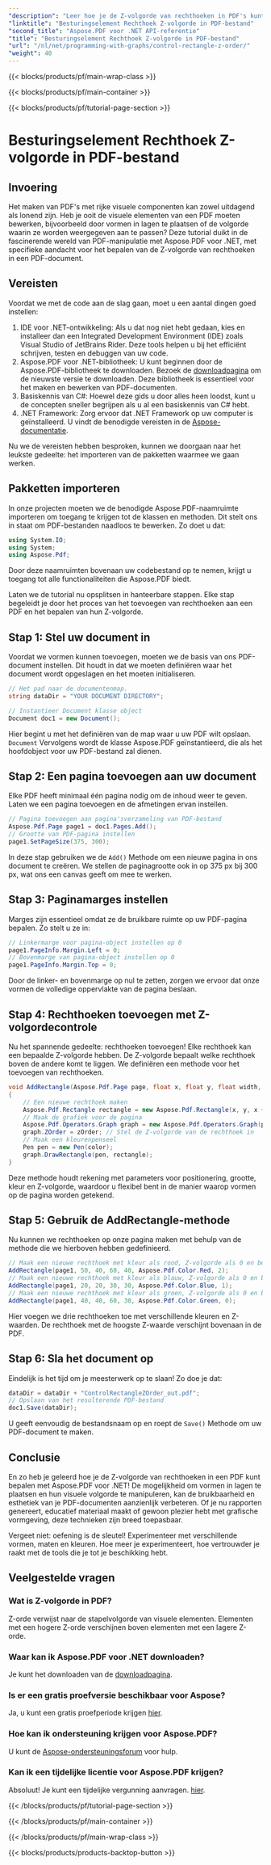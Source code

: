```yaml
---
"description": "Leer hoe je de Z-volgorde van rechthoeken in PDF's kunt bepalen met Aspose.PDF voor .NET in deze gedetailleerde stapsgewijze tutorial. Ideaal voor ontwikkelaars die PDF-documenten willen verbeteren."
"linktitle": "Besturingselement Rechthoek Z-volgorde in PDF-bestand"
"second_title": "Aspose.PDF voor .NET API-referentie"
"title": "Besturingselement Rechthoek Z-volgorde in PDF-bestand"
"url": "/nl/net/programming-with-graphs/control-rectangle-z-order/"
"weight": 40
---
```


{{< blocks/products/pf/main-wrap-class >}}

{{< blocks/products/pf/main-container >}}

{{< blocks/products/pf/tutorial-page-section >}}

# Besturingselement Rechthoek Z-volgorde in PDF-bestand

## Invoering

Het maken van PDF's met rijke visuele componenten kan zowel uitdagend als lonend zijn. Heb je ooit de visuele elementen van een PDF moeten bewerken, bijvoorbeeld door vormen in lagen te plaatsen of de volgorde waarin ze worden weergegeven aan te passen? Deze tutorial duikt in de fascinerende wereld van PDF-manipulatie met Aspose.PDF voor .NET, met specifieke aandacht voor het bepalen van de Z-volgorde van rechthoeken in een PDF-document. 

## Vereisten 

Voordat we met de code aan de slag gaan, moet u een aantal dingen goed instellen:

1. IDE voor .NET-ontwikkeling: Als u dat nog niet hebt gedaan, kies en installeer dan een Integrated Development Environment (IDE) zoals Visual Studio of JetBrains Rider. Deze tools helpen u bij het efficiënt schrijven, testen en debuggen van uw code.
2. Aspose.PDF voor .NET-bibliotheek: U kunt beginnen door de Aspose.PDF-bibliotheek te downloaden. Bezoek de [downloadpagina](https://releases.aspose.com/pdf/net/) om de nieuwste versie te downloaden. Deze bibliotheek is essentieel voor het maken en bewerken van PDF-documenten.
3. Basiskennis van C#: Hoewel deze gids u door alles heen loodst, kunt u de concepten sneller begrijpen als u al een basiskennis van C# hebt.
4. .NET Framework: Zorg ervoor dat .NET Framework op uw computer is geïnstalleerd. U vindt de benodigde vereisten in de [Aspose-documentatie](https://reference.aspose.com/pdf/net/).

Nu we de vereisten hebben besproken, kunnen we doorgaan naar het leukste gedeelte: het importeren van de pakketten waarmee we gaan werken.

## Pakketten importeren

In onze projecten moeten we de benodigde Aspose.PDF-naamruimte importeren om toegang te krijgen tot de klassen en methoden. Dit stelt ons in staat om PDF-bestanden naadloos te bewerken. Zo doet u dat:

```csharp
using System.IO;
using System;
using Aspose.Pdf;
```

Door deze naamruimten bovenaan uw codebestand op te nemen, krijgt u toegang tot alle functionaliteiten die Aspose.PDF biedt.

Laten we de tutorial nu opsplitsen in hanteerbare stappen. Elke stap begeleidt je door het proces van het toevoegen van rechthoeken aan een PDF en het bepalen van hun Z-volgorde.

## Stap 1: Stel uw document in

Voordat we vormen kunnen toevoegen, moeten we de basis van ons PDF-document instellen. Dit houdt in dat we moeten definiëren waar het document wordt opgeslagen en het moeten initialiseren.

```csharp
// Het pad naar de documentenmap.
string dataDir = "YOUR DOCUMENT DIRECTORY";

// Instantieer Document klasse object
Document doc1 = new Document();
```
Hier begint u met het definiëren van de map waar u uw PDF wilt opslaan. `Document` Vervolgens wordt de klasse Aspose.PDF geïnstantieerd, die als het hoofdobject voor uw PDF-bestand zal dienen.

## Stap 2: Een pagina toevoegen aan uw document

Elke PDF heeft minimaal één pagina nodig om de inhoud weer te geven. Laten we een pagina toevoegen en de afmetingen ervan instellen.

```csharp
// Pagina toevoegen aan pagina'sverzameling van PDF-bestand
Aspose.Pdf.Page page1 = doc1.Pages.Add();
// Grootte van PDF-pagina instellen
page1.SetPageSize(375, 300);
```
In deze stap gebruiken we de `Add()` Methode om een nieuwe pagina in ons document te creëren. We stellen de paginagrootte ook in op 375 px bij 300 px, wat ons een canvas geeft om mee te werken.

## Stap 3: Paginamarges instellen 

Marges zijn essentieel omdat ze de bruikbare ruimte op uw PDF-pagina bepalen. Zo stelt u ze in:

```csharp
// Linkermarge voor pagina-object instellen op 0
page1.PageInfo.Margin.Left = 0;
// Bovenmarge van pagina-object instellen op 0
page1.PageInfo.Margin.Top = 0;
```
Door de linker- en bovenmarge op nul te zetten, zorgen we ervoor dat onze vormen de volledige oppervlakte van de pagina beslaan.

## Stap 4: Rechthoeken toevoegen met Z-volgordecontrole

Nu het spannende gedeelte: rechthoeken toevoegen! Elke rechthoek kan een bepaalde Z-volgorde hebben. De Z-volgorde bepaalt welke rechthoek boven de andere komt te liggen. We definiëren een methode voor het toevoegen van rechthoeken.

```csharp
void AddRectangle(Aspose.Pdf.Page page, float x, float y, float width, float height, Aspose.Pdf.Color color, int zOrder)
{
    // Een nieuwe rechthoek maken
    Aspose.Pdf.Rectangle rectangle = new Aspose.Pdf.Rectangle(x, y, x + width, y + height);
    // Maak de grafiek voor de pagina
    Aspose.Pdf.Operators.Graph graph = new Aspose.Pdf.Operators.Graph(page);
    graph.ZOrder = zOrder; // Stel de Z-volgorde van de rechthoek in
    // Maak een kleurenpenseel
    Pen pen = new Pen(color);
    graph.DrawRectangle(pen, rectangle);
}
```
Deze methode houdt rekening met parameters voor positionering, grootte, kleur en Z-volgorde, waardoor u flexibel bent in de manier waarop vormen op de pagina worden getekend.

## Stap 5: Gebruik de AddRectangle-methode

Nu kunnen we rechthoeken op onze pagina maken met behulp van de methode die we hierboven hebben gedefinieerd.

```csharp
// Maak een nieuwe rechthoek met kleur als rood, Z-volgorde als 0 en bepaalde afmetingen
AddRectangle(page1, 50, 40, 60, 40, Aspose.Pdf.Color.Red, 2);
// Maak een nieuwe rechthoek met kleur als blauw, Z-volgorde als 0 en bepaalde afmetingen
AddRectangle(page1, 20, 20, 30, 30, Aspose.Pdf.Color.Blue, 1);
// Maak een nieuwe rechthoek met kleur als groen, Z-volgorde als 0 en bepaalde afmetingen
AddRectangle(page1, 40, 40, 60, 30, Aspose.Pdf.Color.Green, 0);
```
Hier voegen we drie rechthoeken toe met verschillende kleuren en Z-waarden. De rechthoek met de hoogste Z-waarde verschijnt bovenaan in de PDF.

## Stap 6: Sla het document op 

Eindelijk is het tijd om je meesterwerk op te slaan! Zo doe je dat:

```csharp
dataDir = dataDir + "ControlRectangleZOrder_out.pdf";
// Opslaan van het resulterende PDF-bestand
doc1.Save(dataDir);
```
U geeft eenvoudig de bestandsnaam op en roept de `Save()` Methode om uw PDF-document te maken.

## Conclusie 

En zo heb je geleerd hoe je de Z-volgorde van rechthoeken in een PDF kunt bepalen met Aspose.PDF voor .NET! De mogelijkheid om vormen in lagen te plaatsen en hun visuele volgorde te manipuleren, kan de bruikbaarheid en esthetiek van je PDF-documenten aanzienlijk verbeteren. Of je nu rapporten genereert, educatief materiaal maakt of gewoon plezier hebt met grafische vormgeving, deze technieken zijn breed toepasbaar.

Vergeet niet: oefening is de sleutel! Experimenteer met verschillende vormen, maten en kleuren. Hoe meer je experimenteert, hoe vertrouwder je raakt met de tools die je tot je beschikking hebt.

## Veelgestelde vragen

### Wat is Z-volgorde in PDF?
Z-orde verwijst naar de stapelvolgorde van visuele elementen. Elementen met een hogere Z-orde verschijnen boven elementen met een lagere Z-orde.

### Waar kan ik Aspose.PDF voor .NET downloaden?
Je kunt het downloaden van de [downloadpagina](https://releases.aspose.com/pdf/net/).

### Is er een gratis proefversie beschikbaar voor Aspose?
Ja, u kunt een gratis proefperiode krijgen [hier](https://releases.aspose.com/).

### Hoe kan ik ondersteuning krijgen voor Aspose.PDF?
U kunt de [Aspose-ondersteuningsforum](https://forum.aspose.com/c/pdf/10) voor hulp.

### Kan ik een tijdelijke licentie voor Aspose.PDF krijgen?
Absoluut! Je kunt een tijdelijke vergunning aanvragen. [hier](https://purchase.aspose.com/temporary-license/).

{{< /blocks/products/pf/tutorial-page-section >}}

{{< /blocks/products/pf/main-container >}}

{{< /blocks/products/pf/main-wrap-class >}}

{{< blocks/products/products-backtop-button >}}